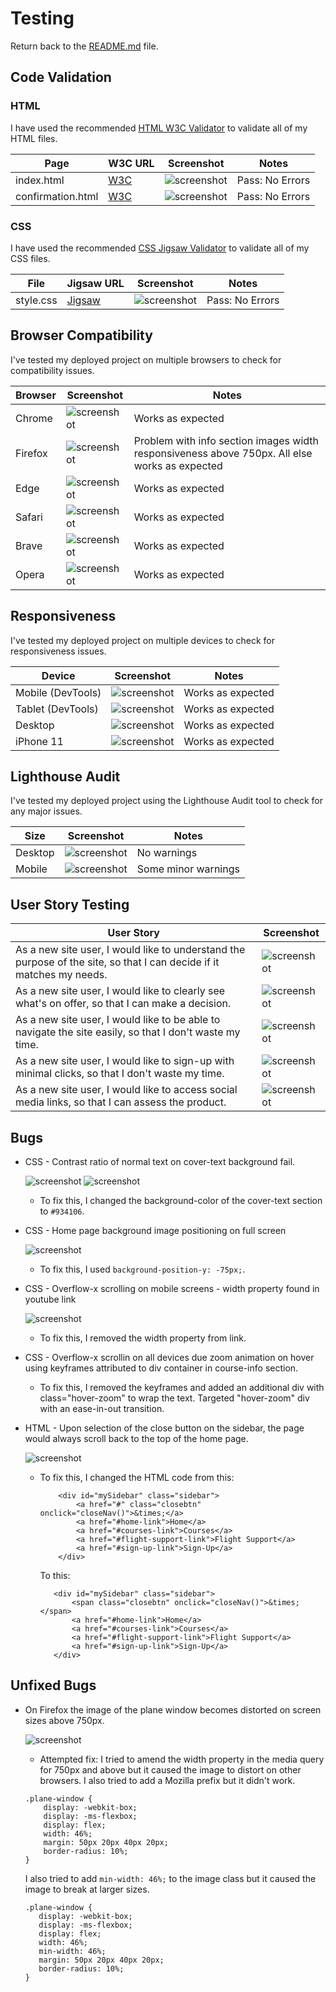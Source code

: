 # Testing

Return back to the [README.md](README.md) file.

## Code Validation

### HTML

I have used the recommended [HTML W3C Validator](https://validator.w3.org) to validate all of my HTML files.

| Page | W3C URL | Screenshot | Notes |
| --- | --- | --- | --- |
| index.html | [W3C](https://validator.w3.org/nu/?doc=https%3A%2F%2Fjamesh003.github.io%2FAnxious-Aviator%2F) | ![screenshot](documentation/testing/html-validator-screenshot.png) | Pass: No Errors|
| confirmation.html | [W3C](https://validator.w3.org/nu/?doc=https%3A%2F%2Fjamesh003.github.io%2FAnxious-Aviator%2Fconfirmation.html) | ![screenshot](documentation/testing/confirmation-html-validator.png) | Pass: No Errors|

### CSS

I have used the recommended [CSS Jigsaw Validator](https://jigsaw.w3.org/css-validator) to validate all of my CSS files.

| File | Jigsaw URL | Screenshot | Notes |
| --- | --- | --- | --- |
| style.css | [Jigsaw](https://jigsaw.w3.org/css-validator/validator?uri=https%3A%2F%2Fjamesh003.github.io%2FAnxious-Aviator%2F&profile=css3svg&usermedium=all&warning=1&vextwarning=&lang=en) | ![screenshot](documentation/testing/css-validator-screenshot.png) | Pass: No Errors |

## Browser Compatibility

I've tested my deployed project on multiple browsers to check for compatibility issues.

| Browser | Screenshot | Notes |
| --- | --- | --- |
| Chrome | ![screenshot](documentation/testing/chrome-test.png) | Works as expected |
| Firefox | ![screenshot](documentation/testing/firefox-test.png) | Problem with info section images width responsiveness above 750px. All else works as expected |
| Edge | ![screenshot](documentation/testing/edge-test.png) | Works as expected |
| Safari | ![screenshot](documentation/testing/safari-test.png) | Works as expected |
| Brave | ![screenshot](documentation/testing/brave-test.png) | Works as expected |
| Opera | ![screenshot](documentation/testing/opera-test.png) | Works as expected |

## Responsiveness

I've tested my deployed project on multiple devices to check for responsiveness issues.

| Device | Screenshot | Notes |
| --- | --- | --- |
| Mobile (DevTools) | ![screenshot](documentation/testing/phone-responsive-test.png) | Works as expected |
| Tablet (DevTools) | ![screenshot](documentation/testing/tablet-responsive-test.png) | Works as expected |
| Desktop | ![screenshot](documentation/testing/desktop-responsive-test.png) | Works as expected |
| iPhone 11 | ![screenshot](documentation/testing/iphone11-test.PNG) | Works as expected |

## Lighthouse Audit

I've tested my deployed project using the Lighthouse Audit tool to check for any major issues.

| Size | Screenshot | Notes |
| --- | --- | --- |
| Desktop | ![screenshot](documentation/testing/lighthouse-desktop.png) | No warnings |
| Mobile | ![screenshot](documentation/testing/lighthouse-mobile.png) | Some minor warnings |

## User Story Testing

| User Story | Screenshot |
| --- | --- |
| As a new site user, I would like to understand the purpose of the site, so that I can decide if it matches my needs. | ![screenshot](documentation/user-stories/user-story-purpose.png) |
| As a new site user, I would like to clearly see what's on offer, so that I can make a decision. | ![screenshot](documentation/user-stories/user-story-offer.png) |
| As a new site user, I would like to be able to navigate the site easily, so that I don't waste my time. | ![screenshot](documentation/user-stories/user-story-nav.png) |
| As a new site user, I would like to sign-up with minimal clicks, so that I don't waste my time. | ![screenshot](documentation/user-stories/user-story-form.png) |
| As a new site user, I would like to access social media links, so that I can assess the product.| ![screenshot](documentation/user-stories/user-story-social.png) |

## Bugs

- CSS - Contrast ratio of normal text on cover-text background fail.

    ![screenshot](documentation/contrast-ratio-bug.png)
    ![screenshot](documentation/contrast-ratio-bugfix.png)

    - To fix this, I changed the background-color of the cover-text section to `#934106`.

- CSS - Home page background image positioning on full screen

    ![screenshot](documentation/home-page-img-bug.png)

    - To fix this, I used `background-position-y: -75px;`.

- CSS - Overflow-x scrolling on mobile screens - width property found in youtube link

    ![screenshot](documentation/iframe-bug.png)

    - To fix this, I removed the width property from link.

- CSS - Overflow-x scrollin on all devices due zoom animation on hover using keyframes attributed to div container in course-info section.

    - To fix this, I removed the keyframes and added an additional div with class="hover-zoom" to wrap the text. Targeted "hover-zoom" div with an ease-in-out transition.

- HTML - Upon selection of the close button on the sidebar, the page would always scroll back to the top of the home page.

    ![screenshot](documentation/sidebar-bug.png)

    - To fix this, I changed the HTML code from this: 
        ```
            <div id="mySidebar" class="sidebar">
                <a href="#" class="closebtn" onclick="closeNav()">&times;</a>
                <a href="#home-link">Home</a>
                <a href="#courses-link">Courses</a>
                <a href="#flight-support-link">Flight Support</a>
                <a href="#sign-up-link">Sign-Up</a>
            </div>
         ```

         To this:

         ```
            <div id="mySidebar" class="sidebar">
                <span class="closebtn" onclick="closeNav()">&times;</span>
                <a href="#home-link">Home</a>
                <a href="#courses-link">Courses</a>
                <a href="#flight-support-link">Flight Support</a>
                <a href="#sign-up-link">Sign-Up</a>
            </div>
        ```


## Unfixed Bugs

- On Firefox the image of the plane window becomes distorted on screen sizes above 750px.

    ![screenshot](documentation/testing/firefox-bug.png)

    - Attempted fix: I tried to amend the width property in the media query for 750px and above but it caused the image to distort on other browsers. I also tried to add a Mozilla prefix but it didn't work. 
    
    ```
    .plane-window {
        display: -webkit-box;
        display: -ms-flexbox;
        display: flex;
        width: 46%;
        margin: 50px 20px 40px 20px;
        border-radius: 10%;
    }
    ```

    I also tried to add `min-width: 46%;` to the image class but it caused the image to break at larger sizes.

     ```
    .plane-window {
        display: -webkit-box;
        display: -ms-flexbox;
        display: flex;
        width: 46%;
        min-width: 46%;
        margin: 50px 20px 40px 20px;
        border-radius: 10%;
    }
    ```

